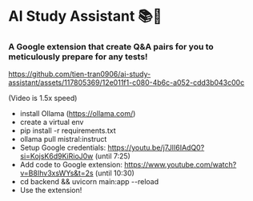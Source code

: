 # AI Study Assistant 📚💯
### A Google extension that create Q&A pairs for you to meticulously prepare for any tests!


https://github.com/tien-tran0906/ai-study-assistant/assets/117805369/12e011f1-c080-4b6c-a052-cdd3b043c00c

(Video is 1.5x speed)

- install Ollama (https://ollama.com/)
- create a virtual env
- pip install -r requirements.txt
- ollama pull mistral:instruct
- Setup Google credentials: https://youtu.be/j7JlI6IAdQ0?si=KojsK6d9KiRioJ0w (until 7:25)
- Add code to Google extension: https://www.youtube.com/watch?v=B8Ihv3xsWYs&t=2s (until 10:30)
- cd backend && uvicorn main:app --reload
- Use the extension!
